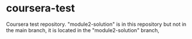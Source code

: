 # coursera-test
Coursera test repository.
"module2-solution" is in this repository but not in the main branch, it is located in the "module2-solution" branch,
